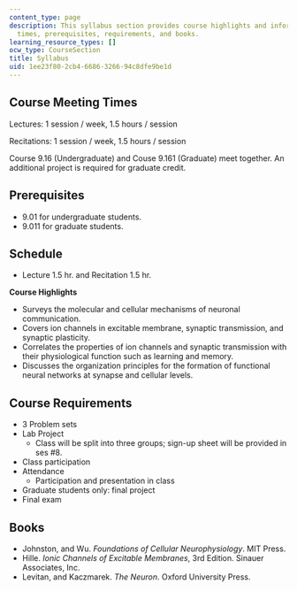 ```yaml
---
content_type: page
description: This syllabus section provides course highlights and information on meeting
  times, prerequisites, requirements, and books.
learning_resource_types: []
ocw_type: CourseSection
title: Syllabus
uid: 1ee23f80-2cb4-6686-3266-94c8dfe9be1d
---
```


Course Meeting Times
--------------------

Lectures: 1 session / week, 1.5 hours / session

Recitations: 1 session / week, 1.5 hours / session

Course 9.16 (Undergraduate) and Couse 9.161 (Graduate) meet together. An additional project is required for graduate credit.

Prerequisites
-------------

*   9.01 for undergraduate students.
*   9.011 for graduate students.

Schedule
--------

*   Lecture 1.5 hr. and Recitation 1.5 hr.

**Course Highlights**

*   Surveys the molecular and cellular mechanisms of neuronal communication.
*   Covers ion channels in excitable membrane, synaptic transmission, and synaptic plasticity.
*   Correlates the properties of ion channels and synaptic transmission with their physiological function such as learning and memory.
*   Discusses the organization principles for the formation of functional neural networks at synapse and cellular levels.

Course Requirements
-------------------

*   3 Problem sets
*   Lab Project
    *   Class will be split into three groups; sign-up sheet will be provided in ses #8.
*   Class participation
*   Attendance
    *   Participation and presentation in class
*   Graduate students only: final project
*   Final exam

Books
-----

*   Johnston, and Wu. _Foundations of Cellular Neurophysiology_. MIT Press.
*   Hille. _Ionic Channels of Excitable Membranes_, 3rd Edition. Sinauer Associates, Inc.
*   Levitan, and Kaczmarek. _The Neuron_. Oxford University Press.